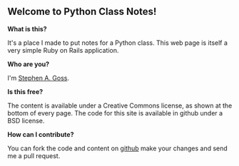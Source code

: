 Welcome to Python Class Notes!
----------------------------

**What is this?**

It's a place I made to put notes for a Python class. This web
page is itself a very simple Ruby on Rails application.

**Who are you?**

I'm [Stephen A. Goss](http://blog.deliciousrobots.com/).

**Is this free?**

The content is available under a Creative Commons license, as shown at
the bottom of every page. The code for this site is available in github
under a BSD license.

**How can I contribute?**

You can fork the code and content on 
[github](http://http://github.com/deliciousrobots/py_md_docs)
make your changes and send me a pull request.

